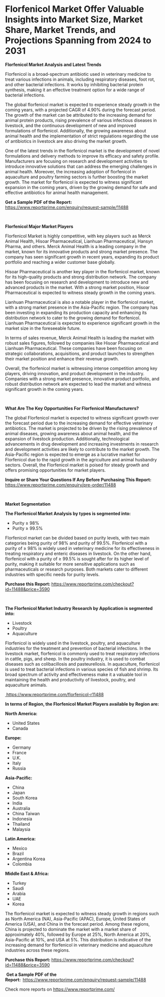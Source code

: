 <p><h1>Florfenicol Market Offer Valuable Insights into Market Size, Market Share, Market Trends, and Projections Spanning from 2024 to 2031</h1></p><p><strong>Florfenicol Market Analysis and Latest Trends</strong></p>
<p><p>Florfenicol is a broad-spectrum antibiotic used in veterinary medicine to treat various infections in animals, including respiratory diseases, foot rot, and other bacterial infections. It works by inhibiting bacterial protein synthesis, making it an effective treatment option for a wide range of bacterial infections.</p><p>The global florfenicol market is expected to experience steady growth in the coming years, with a projected CAGR of 4.90% during the forecast period. The growth of the market can be attributed to the increasing demand for animal protein products, rising prevalence of various infectious diseases in livestock, and the continuous development of new and improved formulations of florfenicol. Additionally, the growing awareness about animal health and the implementation of strict regulations regarding the use of antibiotics in livestock are also driving the market growth.</p><p>One of the latest trends in the florfenicol market is the development of novel formulations and delivery methods to improve its efficacy and safety profile. Manufacturers are focusing on research and development activities to introduce innovative solutions that can address the emerging challenges in animal health. Moreover, the increasing adoption of florfenicol in aquaculture and poultry farming sectors is further boosting the market growth. The market for florfenicol is expected to witness significant expansion in the coming years, driven by the growing demand for safe and effective antibiotics for animal health management.</p></p>
<p><strong>Get a Sample PDF of the Report:&nbsp;</strong> <a href="https://www.reportprime.com/enquiry/request-sample/11488">https://www.reportprime.com/enquiry/request-sample/11488</a></p>
<p>&nbsp;</p>
<p><strong>Florfenicol Major Market Players</strong></p>
<p><p>Florfenicol Market is highly competitive, with key players such as Merck Animal Health, Hisoar Pharmaceutical, Lianhuan Pharmaceutical, Hansyn Pharma, and others. Merck Animal Health is a leading company in the market, known for its innovative products and strong market presence. The company has seen significant growth in recent years, expanding its product portfolio and reaching a wider customer base globally.</p><p>Hisoar Pharmaceutical is another key player in the florfenicol market, known for its high-quality products and strong distribution network. The company has been focusing on research and development to introduce new and advanced products in the market. With a strong market position, Hisoar Pharmaceutical is expected to witness steady growth in the coming years.</p><p>Lianhuan Pharmaceutical is also a notable player in the florfenicol market, with a strong market presence in the Asia-Pacific region. The company has been investing in expanding its production capacity and enhancing its distribution network to cater to the growing demand for florfenicol. Lianhuan Pharmaceutical is expected to experience significant growth in the market size in the foreseeable future.</p><p>In terms of sales revenue, Merck Animal Health is leading the market with robust sales figures, followed by companies like Hisoar Pharmaceutical and Lianhuan Pharmaceutical. These companies have been focusing on strategic collaborations, acquisitions, and product launches to strengthen their market position and enhance their revenue growth.</p><p>Overall, the florfenicol market is witnessing intense competition among key players, driving innovation, and product development in the industry. Companies with a strong market presence, innovative product portfolio, and robust distribution network are expected to lead the market and witness significant growth in the coming years.</p></p>
<p>&nbsp;</p>
<p><strong>What Are The Key Opportunities For Florfenicol Manufacturers?</strong></p>
<p><p>The global Florfenicol market is expected to witness significant growth over the forecast period due to the increasing demand for effective veterinary antibiotics. The market is projected to be driven by the rising prevalence of animal diseases, growing awareness about animal health, and the expansion of livestock production. Additionally, technological advancements in drug development and increasing investments in research and development activities are likely to contribute to the market growth. The Asia-Pacific region is expected to emerge as a lucrative market for Florfenicol due to the rapid growth in the agriculture and animal husbandry sectors. Overall, the Florfenicol market is poised for steady growth and offers promising opportunities for market players.</p></p>
<p><strong>Inquire or Share Your Questions If Any Before Purchasing This Report:</strong> <a href="https://www.reportprime.com/enquiry/pre-order/11488">https://www.reportprime.com/enquiry/pre-order/11488</a></p>
<p>&nbsp;</p>
<p><strong>Market Segmentation</strong></p>
<p><strong>The Florfenicol Market Analysis by types is segmented into:</strong></p>
<p><ul><li>Purity ≥ 98%</li><li>Purity ≥ 99.5%</li></ul></p>
<p><p>Florfenicol market can be divided based on purity levels, with two main categories being purity of 98% and purity of 99.5%. Florfenicol with a purity of ≥ 98% is widely used in veterinary medicine for its effectiveness in treating respiratory and enteric diseases in livestock. On the other hand, florfenicol with a purity of ≥ 99.5% is sought after for its higher level of purity, making it suitable for more sensitive applications such as pharmaceuticals or research purposes. Both markets cater to different industries with specific needs for purity levels.</p></p>
<p><strong>Purchase this Report:&nbsp;</strong><a href="https://www.reportprime.com/checkout?id=11488&price=3590">https://www.reportprime.com/checkout?id=11488&price=3590</a></p>
<p>&nbsp;</p>
<p><strong>The Florfenicol Market Industry Research by Application is segmented into:</strong></p>
<p><ul><li>Livestock</li><li>Poultry</li><li>Aquaculture</li></ul></p>
<p><p>Florfenicol is widely used in the livestock, poultry, and aquaculture industries for the treatment and prevention of bacterial infections. In the livestock market, florfenicol is commonly used to treat respiratory infections in cattle, pigs, and sheep. In the poultry industry, it is used to combat diseases such as colibacillosis and pasteurellosis. In aquaculture, florfenicol is used to treat bacterial infections in various species of fish and shrimp. Its broad spectrum of activity and effectiveness make it a valuable tool in maintaining the health and productivity of livestock, poultry, and aquaculture animals.</p></p>
<p><a href="https://www.reportprime.com/florfenicol-r11488">&nbsp;https://www.reportprime.com/florfenicol-r11488</a></p>
<p><strong>In terms of Region, the Florfenicol Market Players available by Region are:</strong></p>
<p>
    <p> <strong> North America: </strong>
        <ul>
            <li>United States</li>
            <li>Canada</li>
        </ul>
        </p> 
    <p> <strong> Europe: </strong>
        <ul>
            <li>Germany</li>
            <li>France</li>
            <li>U.K.</li>
            <li>Italy</li>
            <li>Russia</li>
        </ul>
        </p> 
    <p> <strong> Asia-Pacific: </strong>
        <ul>
            <li>China</li>
            <li>Japan</li>
            <li>South Korea</li>
            <li>India</li>
            <li>Australia</li>
            <li>China Taiwan</li>
            <li>Indonesia</li>
            <li>Thailand</li>
            <li>Malaysia</li>
        </ul>
        </p> 
    <p> <strong> Latin America: </strong>
        <ul>
            <li>Mexico</li>
            <li>Brazil</li>
            <li>Argentina Korea</li>
            <li>Colombia</li>
        </ul>
        </p> 
    <p> <strong> Middle East & Africa: </strong>
        <ul>
            <li>Turkey</li>
            <li>Saudi</li>
            <li>Arabia</li>
            <li>UAE</li>
            <li>Korea</li>
        </ul>
    </p>
    </p>
<p><p>The florfenicol market is expected to witness steady growth in regions such as North America (NA), Asia-Pacific (APAC), Europe, United States of America (USA), and China in the forecast period. Among these regions, China is projected to dominate the market with a market share of approximately 40%, followed by Europe at 25%, North America at 20%, Asia-Pacific at 10%, and USA at 5%. This distribution is indicative of the increasing demand for florfenicol in veterinary medicine and aquaculture industries across these regions.</p></p>
<p><strong>Purchase this Report: </strong><a href="https://www.reportprime.com/checkout?id=11488&price=3590">https://www.reportprime.com/checkout?id=11488&price=3590</a></p>
<p>&nbsp;<strong>Get a Sample PDF of the Report:&nbsp;&nbsp;</strong><a href="https://www.reportprime.com/enquiry/request-sample/11488">https://www.reportprime.com/enquiry/request-sample/11488</a></p>
<p><strong></strong></p>
<p>Check more reports on <a href="https://www.reportprime.com/">https://www.reportprime.com/</a></p>